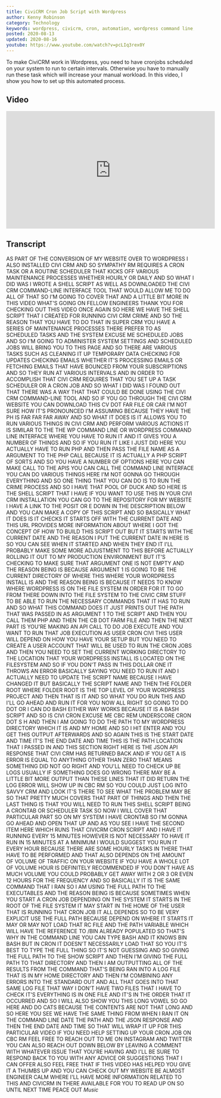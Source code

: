 ```yaml
---
title: CiviCRM Cron Job Script with Wordpress
author: Kenny Robinson
category: Technology
keywords: wordpress, civicrm, cron, automation, wordpress command line, wp-cli
posted: 2020-08-13
updated: 2020-08-16
youtube: https://www.youtube.com/watch?v=pcLIq3rex0Y
---
```


To make CiviCRM work in Wordpress, you need to have cronjobs scheduled on your system to 
run to certain intervals. Otherwise you have to manually run these task which will increase 
your manual workload. In this video, I show you how to set up this automated process.

## Video

<iframe width="560" height="315" src="https://www.youtube.com/embed/pcLIq3rex0Y" frameborder="0" 
allow="accelerometer; autoplay; encrypted-media; gyroscope; picture-in-picture" allowfullscreen></iframe>

## Transcript

AS PART OF THE CONVERSION OF MY WEBSITE
OVER TO WORDPRESS I ALSO INSTALLED CIVI
CRM AND SO SYMPATHY RM REQUIRES A CRON
TASK OR A ROUTINE SCHEDULER THAT KICKS
OFF VARIOUS MAINTENANCE PROCESSES
WHETHER HOURLY OR DAILY AND SO WHAT I
DID WAS I WROTE A SHELL SCRIPT AS WELL
AS DOWNLOADED THE CIVI CRM
COMMAND-LINE INTERFACE TOOL THAT WOULD
ALLOW ME TO DO ALL OF THAT SO I'M GOING
TO COVER THAT AND A LITTLE BIT MORE IN
THIS VIDEO WHAT'S GOING ON FELLOW
ENGINEERS THANK YOU FOR CHECKING OUT
THIS VIDEO ONCE AGAIN SO HERE WE HAVE
THE SHELL SCRIPT THAT I CREATED FOR
RUNNING CIVI CRM CRIME AND SO THE
REASON THAT YOU HAVE TO DO THAT IN SUPER
CRM YOU HAVE A SERIES OF MAINTENANCE
PROCESSES THERE PREFER TO AS SCHEDULED
TASKS AND THE SYSTEM
EXCUSE ME SCHEDULED JOBS AND SO I'M
GOING TO ADMINISTER SYSTEM SETTINGS AND
SCHEDULED JOBS WILL BRING YOU TO THIS
PAGE AND SO THERE ARE VARIOUS TASKS SUCH
AS CLEANING IT UP TEMPORARY DATA
CHECKING FOR UPDATES CHECKING EMAILS
WHETHER IT'S PROCESSING EMAILS OR
FETCHING EMAILS THAT HAVE BOUNCED FROM
YOUR SUBSCRIPTIONS AND SO THEY RUN AT
VARIOUS INTERVALS AND IN ORDER TO
ACCOMPLISH THAT CIVI CRM REQUIRES THAT
YOU SET UP A TASK SCHEDULER OR A CRON
JOB AND SO WHAT I DID WAS I FOUND OUT
THAT THERE WAS A WAY THAT THAT COULD BE
DONE USING THE CIVI CRM COMMAND-LINE
TOOL AND SO IF YOU GO THROUGH THE CIVI
CRM WEBSITE YOU CAN DOWNLOAD THIS CV
DOT FAR FILE OR CAR I'M NOT SURE HOW
IT'S PRONOUNCED I'M ASSUMING BECAUSE
THEY HAVE THE PH IS FAR FAR FAR AWAY AND
SO WHAT IT DOES IS IT ALLOWS YOU TO RUN
VARIOUS THINGS IN
CIVI CRM AND PERFORM VARIOUS ACTIONS IT
IS SIMILAR TO THE THE WP COMMAND LINE OR
WORDPRESS COMMAND LINE INTERFACE WHERE
YOU HAVE TO RUN IT AND IT GIVES YOU A
NUMBER OF THINGS AND SO IF YOU RUN IT
LIKE I JUST DID HERE YOU ACTUALLY HAVE
TO RUN PHP AND THEN PASS THE FILE NAME
AS A ARGUMENT TO THE PHP CALL BECAUSE IT
IS ACTUALLY A PHP SCRIPT OF SORTS AND SO
YOU HAVE A NUMBER OF OPTIONS HERE YOU
CAN MAKE CALL TO THE APIS YOU CAN CALL
THE COMMAND LINE INTERFACE YOU CAN DO
VARIOUS THINGS HERE I'M NOT GONNA GO
THROUGH EVERYTHING AND SO ONE THING THAT
YOU CAN DO IS TO RUN THE CRIME PROCESS
AND SO I HAVE THAT POOL OF DUCK AND SO
HERE IS THE SHELL SCRIPT THAT I HAVE IF
YOU WANT TO USE THIS IN YOUR CIVI CRM
INSTALLATION YOU CAN GO TO THE
REPOSITORY FOR MY WEBSITE I HAVE A LINK
TO THE POSIT OR E DOWN IN THE
DESCRIPTION BELOW AND YOU CAN MAKE A
COPY OF THIS SCRIPT AND SO BASICALLY
WHAT IT DOES IS IT CHECKS IT STARTS OFF
WITH THE CURRENT DATE AND THIS URL
PROVIDES MORE INFORMATION ABOUT WHERE I
GOT THE CONCEPT OF HOW TO BUILD THIS
SCRIPT OUT BUT IT STARTS WITH THE
CURRENT DATE AND THE REASON I PUT THE
CURRENT DATE IN HERE IS SO YOU CAN SEE
WHEN IT STARTED AND WHEN THEY END IT
I'LL PROBABLY MAKE SOME MORE ADJUSTMENT
TO THIS BEFORE ACTUALLY ROLLING IT OUT
TO MY PRODUCTION ENVIRONMENT BUT IT'S
CHECKING TO MAKE SURE THAT ARGUMENT ONE
IS NOT EMPTY AND THE REASON BEING IS
BECAUSE ARGUMENT 1 IS GOING TO BE THE
CURRENT DIRECTORY OF WHERE THIS WHERE
YOUR WORDPRESS INSTALL IS AND THE REASON
BEING IS BECAUSE IT NEEDS TO KNOW WHERE
WORDPRESS IS ON THE FILE SYSTEM IN ORDER
FOR IT TO GO FROM THERE DOWN INTO THE
FILE SYSTEM TO THE CIVIC CRM STUFF TO BE
ABLE TO RUN THE NECESSARY COMMANDS THAT
IT HAS TO RUN AND SO WHAT THIS COMMAND
DOES IT JUST PRINTS OUT THE PATH THAT
WAS PASSED IN AS ARGUMENT 1 TO THE
SCRIPT AND THEN YOU CALL THEM PHP AND
THEN THE CB DOT FARM FILE
AND THEN THE NEXT PART IS YOU'RE MAKING
AN API CALL TO DO JOB EXECUTE AND YOU
WANT TO RUN THAT JOB EXECUTION AS USER
CRON CIVI THIS USER WILL DEPEND ON HOW
YOU HAVE YOUR SETUP BUT YOU NEED TO
CREATE A USER ACCOUNT THAT WILL BE USED
TO RUN THE CRON JOBS AND THEN YOU NEED
TO SET THE CURRENT WORKING DIRECTORY TO
THE LOCATION THAT YOUR WORDPRESS INSTALL
IS LOCATED ON THE FILESYSTEM AND SO IF
YOU DON'T PASS IN THIS DOLLAR ONE IT
THROWS AN ERROR BASICALLY SAYING YOU
NEED TO RUN IT AND I ACTUALLY NEED TO
UPDATE THE SCRIPT NAME BECAUSE I HAVE
CHANGED IT BUT BASICALLY THE SCRIPT NAME
AND THEN THE FOLDER ROOT WHERE FOLDER
ROOT IS THE TOP LEVEL OF YOUR WORDPRESS
PROJECT AND THEN THAT IS IT AND SO WHAT
YOU DO RUN THIS AND I'LL GO AHEAD AND
RUN IT FOR YOU NOW ALL RIGHT SO GOING TO
DO DOT OR I CAN DO BASH EITHER WAY WORKS
BECAUSE IT IS A BASH SCRIPT AND SO IS
CIVI CRON EXCUSE ME CBC REM UNDERSCORE
CRON DOT S H AND THEN I AM GOING TO DO
THE PATH TO MY WORDPRESS DIRECTORY WHICH
IT IS AND MY HOME AND SO I HIT ENTER AND
YOU GET THIS OUTPUT AFTERWARDS AND SO
AGAIN THIS IS THE START DATE AND TIME
IT'S THE END DATE AND TIME THIS IS THE
PATH LOCATION THAT I PASSED IN AND THIS
SECTION RIGHT HERE IS THE JSON API
RESPONSE THAT CIVI CRM HAS RETURNED
BACK AND IF YOU GET A IS ERROR IS EQUAL
TO ANYTHING OTHER THAN ZERO THAT MEANS
SOMETHING DID NOT GO RIGHT AND YOU'LL
NEED TO CHECK UP BE LOGS USUALLY IF
SOMETHING DOES GO WRONG THERE MAY BE A
LITTLE BIT MORE OUTPUT THAN THESE LINES
THAT IT DID RETURN THE LOG ERROR WILL
SHOW UP IN CBC RM SO YOU COULD JUST LOG
INTO SAVVY CRM AND LOOK IT'S THERE TO
SEE WHAT THE PROBLEM MAY BE SO THAT
PRETTY MUCH COVERS THAT PART OF THINGS
AND THEN THE LAST THING IS THAT YOU WILL
NEED TO RUN
THIS SHELL SCRIPT BEING A CRONTAB OR
SCHEDULER TASK SO NOW I WILL COVER THAT
PARTICULAR PART SO ON MY SYSTEM I HAVE
CRONTAB SO I'M GONNA GO AHEAD AND OPEN
THAT UP AND AS YOU SEE I HAVE THE SECOND
ITEM HERE WHICH RUNS THAT CIVICRM CRON
SCRIPT AND I HAVE IT RUNNING EVERY 15
MINUTES HOWEVER IS NOT NECESSARY TO HAVE
IT RUN IN 15 MINUTES AT A MINIMUM I
WOULD SUGGEST YOU RUN IT EVERY HOUR
BECAUSE THERE ARE SOME HOURLY TASKS IN
THERE THAT HAVE TO BE PERFORMED AND THAT
ALSO DEPENDS ON THE AMOUNT OF VOLUME OF
TRAFFIC ON YOUR WEBSITE IF YOU HAVE A
WHOLE LOT OF VOLUME HOUR IS DEFINITELY
RECOMMENDED IF YOU DON'T HAVE AS MUCH
VOLUME YOU COULD PROBABLY GET AWAY WITH
2 OR 3 OR EVEN 12 HOURS FOR THE
FREQUENCY AND SO BASICALLY IT IS THE
SAME COMMAND THAT I RAN SO I AM USING
THE FULL PATH TO THE EXECUTABLES AND THE
REASON BEING IS BECAUSE SOMETIMES WHEN
YOU START A CRON JOB DEPENDING ON THE
SYSTEM IT STARTS IN THE ROOT OF THE FILE
SYSTEM IT MAY START IN THE HOME OF THE
USER THAT IS RUNNING THAT CRON JOB IT
ALL DEPENDS SO TO BE VERY EXPLICIT USE
THE FULL PATH BECAUSE DEPEND ON WHERE IT
STARTS IT MAY OR MAY NOT LOAD THAT RC
FILE AND THE PATH VARIABLE WHICH WILL
HAVE THE REFERENCE TO /BIN ALREADY
POPULATED SO THAT'S WHY IN THE COMMAND
LINE YOU CAN TYPE BASH AND IT KNOWS BIN
BASH BUT IN CRON
IT DOESN'T NECESSARILY LOAD THAT SO YOU
IT'S BEST TO TYPE THE FULL THING SO IT'S
NOT GUESSING AND SO GIVING THE FULL PATH
TO THE SHOW SCRIPT AND THEN I'M GIVING
THE FULL PATH TO THAT DIRECTORY AND THEN
I AM OUTPUTTING ALL OF THE RESULTS FROM
THE COMMAND THAT'S BEING RAN INTO A LOG
FILE THAT IS IN MY HOME DIRECTORY AND
THEN I'M COMBINING ANY ERRORS INTO THE
STANDARD OUT AND ALL THAT GOES INTO THAT
SAME LOG FILE THAT WAY I DON'T HAVE TWO
FILES THAT I HAVE TO CHECK IT'S
EVERYTHING IS IN ONE FILE AND IT'S IN
THE ORDER THAT IT OCCURRED
AND SO I WILL ALSO SHOW YOU THIS LONG
VOWEL SO GO HERE AND DO CATS BECAUSE THE
CONTENTS ARE NOT THAT LONG AND SO HERE
YOU SEE WE HAVE THE SAME THING FROM WHEN
I RAN IT ON THE COMMAND LINE DATE THE
PATH AND THE JSON RESPONSE AND THEN THE
END DATE AND TIME SO THAT WILL WRAP IT
UP FOR THIS PARTICULAR VIDEO IF YOU NEED
HELP SETTING UP YOUR CRON JOB ON CBC RM
FEEL FREE TO REACH OUT TO ME ON
INSTAGRAM AND TWITTER YOU CAN ALSO REACH
OUT DOWN BELOW BY LEAVING A COMMENT WITH
WHATEVER ISSUE THAT YOU'RE HAVING AND
I'LL BE SURE TO RESPOND BACK TO YOU WITH
ANY ADVICE OR SUGGESTIONS THAT I CAN
OFFER ALSO FEEL FREE THAT IF THIS VIDEO
HAS HELPED YOU GIVE IT A THUMBS UP AND
YOU CAN CHECK OUT MY WEBSITE BE ALMOST
ENGINEER CALM WHERE I'LL HAVE MORE
INFORMATION RELATED TO THIS AND CIVICRM IN
THERE AVAILABLE FOR YOU TO READ UP ON SO
UNTIL NEXT TIME PEACE OUT
*Music*
